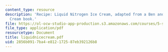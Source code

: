 ```yaml
---
content_type: resource
description: 'Recipe: Liquid Nitrogen Ice Cream, adapted from a Ben and Jerry?s Ice
  Cream book.'
file: https://ol-ocw-studio-app-production.s3.amazonaws.com/courses/5-s16-advanced-kitchen-chemistry-spring-2002/2856b0917ba4e812172587eb392126b8_liquidnicecream.pdf
file_type: application/pdf
resourcetype: Document
title: liquidnicecream.pdf
uid: 2856b091-7ba4-e812-1725-87eb392126b8
---
```

